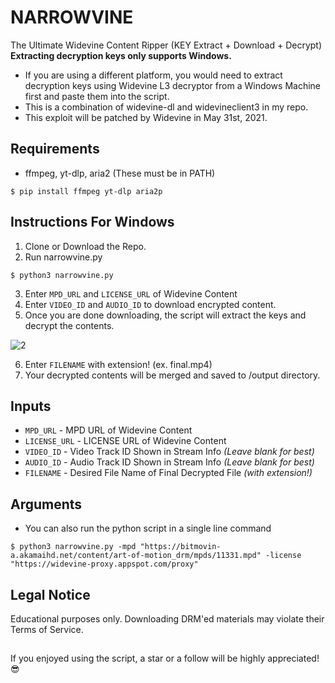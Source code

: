 # NARROWVINE
The Ultimate Widevine Content Ripper (KEY Extract + Download + Decrypt)<br>
**Extracting decryption keys only supports Windows.** 
- If you are using a different platform, you would need to extract decryption keys using Widevine L3 decryptor from a Windows Machine first and paste them into the script. 
- This is a combination of widevine-dl and widevineclient3 in my repo. 
- This exploit will be patched by Widevine in May 31st, 2021.

## Requirements
- ffmpeg, yt-dlp, aria2 (These must be in PATH)

```
$ pip install ffmpeg yt-dlp aria2p
```
## Instructions For Windows
1. Clone or Download the Repo.
2. Run narrowvine.py
  ```
  $ python3 narrowvine.py
  ```
3. Enter `MPD_URL` and `LICENSE_URL` of Widevine Content 
4. Enter `VIDEO_ID` and `AUDIO_ID` to download encrypted content. 
5. Once you are done downloading, the script will extract the keys and decrypt the contents.<br> 

  ![2](https://user-images.githubusercontent.com/57805304/117309054-0c19c700-aebd-11eb-93b4-230af77e83a1.PNG)

6. Enter `FILENAME` with extension! (ex. final.mp4)
7. Your decrypted contents will be merged and saved to /output directory. 

## Inputs
- `MPD_URL` - MPD URL of Widevine Content
- `LICENSE_URL` - LICENSE URL of Widevine Content
- `VIDEO_ID` - Video Track ID Shown in Stream Info *(Leave blank for best)*
- `AUDIO_ID` - Audio Track ID Shown in Stream Info *(Leave blank for best)*
- `FILENAME` - Desired File Name of Final Decrypted File *(with extension!)*

## Arguments
- You can also run the python script in a single line command
```
$ python3 narrowvine.py -mpd "https://bitmovin-a.akamaihd.net/content/art-of-motion_drm/mpds/11331.mpd" -license "https://widevine-proxy.appspot.com/proxy"
```
## Legal Notice
Educational purposes only. Downloading DRM'ed materials may violate their Terms of Service.

##
If you enjoyed using the script, a star or a follow will be highly appreciated! 😎
